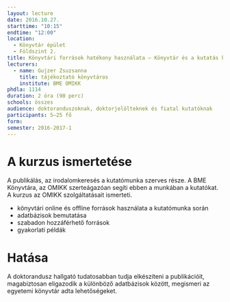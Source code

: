 ```yaml
---
layout: lecture
date: 2016.10.27.
starttime: "10:15"
endtime: "12:00"
location:
  - Könyvtár épület
  - Földszint 2.
title: Könyvtári források hatékony használata – Könyvtár és a kutatás kapcsolata
lecturers:
  - name: Gujzer Zsuzsanna
    title: tájékoztató könyvtáros
    institute: BME OMIKK
phdla: 1114
duration: 2 óra (90 perc)
schools: összes
audience: doktoranduszoknak, doktorjelölteknek és fiatal kutatóknak
participants: 5–25 fő
form:
semester: 2016-2017-1
---
```


# A kurzus ismertetése

A publikálás, az irodalomkeresés a kutatómunka szerves része. A BME Könyvtára, az OMIKK szerteágazóan segíti ebben a munkában a kutatókat. A kurzus az OMIKK szolgáltatásait ismerteti.

* könyvtári online és offline források használata a kutatómunka során
* adatbázisok bemutatása
* szabadon hozzáférhető források
* gyakorlati példák

# Hatása

A doktorandusz hallgató tudatosabban tudja elkészíteni a publikációit, magabiztosan eligazodik a különböző adatbázisok között, megismeri az egyetemi könyvtár adta lehetőségeket.
